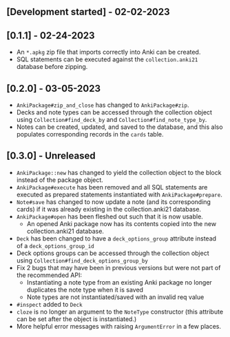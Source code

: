 ## [Development started] - 02-02-2023

## [0.1.1] - 02-24-2023

- An `*.apkg` zip file that imports correctly into Anki can be created.
- SQL statements can be executed against the `collection.anki21` database before zipping.

## [0.2.0] - 03-05-2023

- `AnkiPackage#zip_and_close` has changed to `AnkiPackage#zip`.
- Decks and note types can be accessed through the collection object using `Collection#find_deck_by` and `Collection#find_note_type_by`.
- Notes can be created, updated, and saved to the database, and this also populates corresponding records in the `cards` table.

## [0.3.0] - Unreleased

- `AnkiPackage::new` has changed to yield the collection object to the block instead of the package object.
- `AnkiPackage#execute` has been removed and all SQL statements are executed as prepared statements instantiated with `AnkiPackage#prepare`.
- `Note#save` has changed to now update a note (and its corresponding cards) if it was already existing in the collection.anki21 database.
- `AnkiPackage#open` has been fleshed out such that it is now usable.
  - An opened Anki package now has its contents copied into the new collection.anki21 database.
- `Deck` has been changed to have a `deck_options_group` attribute instead of a `deck_options_group_id`
- Deck options groups can be accessed through the collection object using `Collection#find_deck_options_group_by`
- Fix 2 bugs that may have been in previous versions but were not part of the recommended API:
  - Instantiating a note type from an existing Anki package no longer duplicates the note type when it is saved
  - Note types are not instantiated/saved with an invalid req value
- `#inspect` added to `Deck`
- `cloze` is no longer an argument to the `NoteType` constructor (this attribute can be set after the object is instantiated.)
- More helpful error messages with raising `ArgumentError` in a few places.
